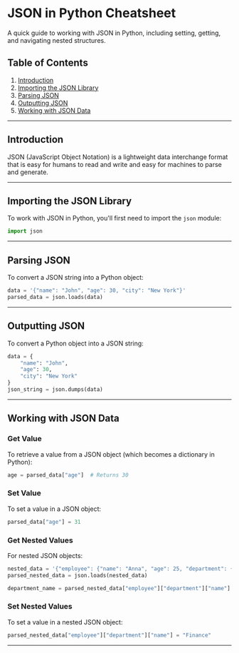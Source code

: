 # JSON in Python Cheatsheet

A quick guide to working with JSON in Python, including setting, getting, and navigating nested structures.

## Table of Contents
1. [Introduction](#introduction)
2. [Importing the JSON Library](#importing-the-json-library)
3. [Parsing JSON](#parsing-json)
4. [Outputting JSON](#outputting-json)
5. [Working with JSON Data](#working-with-json-data)

---

## Introduction

JSON (JavaScript Object Notation) is a lightweight data interchange format that is easy for humans to read and write and easy for machines to parse and generate.

---

## Importing the JSON Library

To work with JSON in Python, you'll first need to import the `json` module:

```python
import json
```

---

## Parsing JSON

To convert a JSON string into a Python object:

```python
data = '{"name": "John", "age": 30, "city": "New York"}'
parsed_data = json.loads(data)
```

---

## Outputting JSON

To convert a Python object into a JSON string:

```python
data = {
    "name": "John",
    "age": 30,
    "city": "New York"
}
json_string = json.dumps(data)
```

---

## Working with JSON Data

### Get Value

To retrieve a value from a JSON object (which becomes a dictionary in Python):

```python
age = parsed_data["age"]  # Returns 30
```

### Set Value

To set a value in a JSON object:

```python
parsed_data["age"] = 31
```

### Get Nested Values

For nested JSON objects:

```python
nested_data = '{"employee": {"name": "Anna", "age": 25, "department": {"id": 1, "name": "HR"}}}'
parsed_nested_data = json.loads(nested_data)

department_name = parsed_nested_data["employee"]["department"]["name"]  # Returns "HR"
```

### Set Nested Values

To set a value in a nested JSON object:

```python
parsed_nested_data["employee"]["department"]["name"] = "Finance"
```

---
